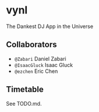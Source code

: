 # vynl
The Dankest DJ App in the Universe

## Collaborators
- `@Zabari` Daniel Zabari
- `@IsaacGluck` Isaac Gluck
- `@ezchen` Eric Chen

## Timetable
See TODO.md.
